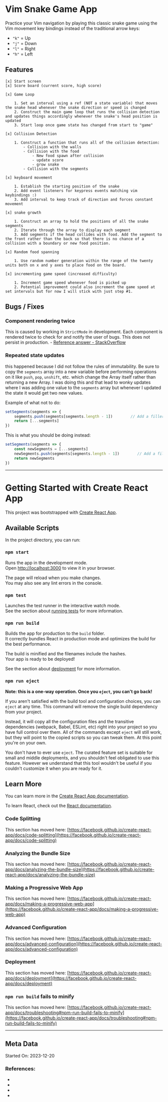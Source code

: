 # Vim Snake Game App

Practice your Vim navigation by playing this classic snake game using the Vim movement key bindings instead of the traditional arrow keys:

- `"k"` = Up
- `"j"` = Down
- `"l"` = Right
- `"h"` = Left

## Features

```
[x] Start screen
[x] Score board (current score, high score)

[x] Game Loop

    1. Set an interval using a ref (NOT a state variable) that moves the snake head whenever the snake direction or speed is changed
    2. Construct the main game loop that runs the collision detection and updates things accordingly whenever the snake's head position is updated
    3. Start loop once game state has changed from start to "game"

[x] Collision Detection

    1. Construct a function that runs all of the collision detection:
        - Collision with the walls
        - Collision with the food 
            - New food spawn after collision
            - update score
            - grow snake
        - Collision with the segments

[x] keyboard movement

    1. Establish the starting position of the snake
    2. Add event listeners for keypress events matching vim keybindings :)
    3. Add interval to keep track of direction and forces constant movement

[x] snake growth

    1. Construct an array to hold the positions of all the snake segments
    2. Iterate through the array to display each segment
    3. Add segments if the head collides with food. Add the segment to the front rather than the back so that there is no chance of a collision with a boundary or new food position.

[x] Random food spanning
    
    1. Use random number generation within the range of the twenty units both on x and y axes to place food on the board.
    
[x] incrementing game speed (increased difficulty)

    1. Increment game speed whenever food is picked up
    2. Potential improvement could also increment the game speed at set intervals but for now I will stick with just step #1.

```

## Bugs / Fixes

### Component rendering twice

This is caused by working in `StrictMode` in development. Each component is rendered twice to check for and notify the user of bugs. This does not persist in production. - [Reference answer - StackOverflow](https://stackoverflow.com/questions/60618844/react-hooks-useeffect-is-called-twice-even-if-an-empty-array-is-used-as-an-ar)

### Repeated state updates

this happened because I did not follow the rules of immutability. Be sure to copy the `segments` array into a new variable before performing operations on it like `push`, `pop`, `unshift`, etc. which change the Array itself rather than returning a new Array. I was doing this and that lead to wonky updates where I was adding one value to the `segments` array but whenever I updated the state it would get two new values.

Example of what not to do:

```js
setSegments(segments => {
    segments.push(segments[segments.length - 1])        // Add a filler piece to negate the removal of the tail with each snake movement
    return [...segments]
})
```

This is what you should be doing instead:

```js
setSegments(segments => {
    const newSegments = [...segments]
    newSegments.push(segments[segments.length - 1])        // Add a filler piece to negate the removal of the tail with each snake movement
    return newSegments
})
```
--- 

# Getting Started with Create React App

This project was bootstrapped with [Create React App](https://github.com/facebook/create-react-app).

## Available Scripts

In the project directory, you can run:

### `npm start`

Runs the app in the development mode.\
Open [http://localhost:3000](http://localhost:3000) to view it in your browser.

The page will reload when you make changes.\
You may also see any lint errors in the console.

### `npm test`

Launches the test runner in the interactive watch mode.\
See the section about [running tests](https://facebook.github.io/create-react-app/docs/running-tests) for more information.

### `npm run build`

Builds the app for production to the `build` folder.\
It correctly bundles React in production mode and optimizes the build for the best performance.

The build is minified and the filenames include the hashes.\
Your app is ready to be deployed!

See the section about [deployment](https://facebook.github.io/create-react-app/docs/deployment) for more information.

### `npm run eject`

**Note: this is a one-way operation. Once you `eject`, you can't go back!**

If you aren't satisfied with the build tool and configuration choices, you can `eject` at any time. This command will remove the single build dependency from your project.

Instead, it will copy all the configuration files and the transitive dependencies (webpack, Babel, ESLint, etc) right into your project so you have full control over them. All of the commands except `eject` will still work, but they will point to the copied scripts so you can tweak them. At this point you're on your own.

You don't have to ever use `eject`. The curated feature set is suitable for small and middle deployments, and you shouldn't feel obligated to use this feature. However we understand that this tool wouldn't be useful if you couldn't customize it when you are ready for it.

## Learn More

You can learn more in the [Create React App documentation](https://facebook.github.io/create-react-app/docs/getting-started).

To learn React, check out the [React documentation](https://reactjs.org/).

### Code Splitting

This section has moved here: [https://facebook.github.io/create-react-app/docs/code-splitting](https://facebook.github.io/create-react-app/docs/code-splitting)

### Analyzing the Bundle Size

This section has moved here: [https://facebook.github.io/create-react-app/docs/analyzing-the-bundle-size](https://facebook.github.io/create-react-app/docs/analyzing-the-bundle-size)

### Making a Progressive Web App

This section has moved here: [https://facebook.github.io/create-react-app/docs/making-a-progressive-web-app](https://facebook.github.io/create-react-app/docs/making-a-progressive-web-app)

### Advanced Configuration

This section has moved here: [https://facebook.github.io/create-react-app/docs/advanced-configuration](https://facebook.github.io/create-react-app/docs/advanced-configuration)

### Deployment

This section has moved here: [https://facebook.github.io/create-react-app/docs/deployment](https://facebook.github.io/create-react-app/docs/deployment)

### `npm run build` fails to minify

This section has moved here: [https://facebook.github.io/create-react-app/docs/troubleshooting#npm-run-build-fails-to-minify](https://facebook.github.io/create-react-app/docs/troubleshooting#npm-run-build-fails-to-minify)


---

## Meta Data

Started On: 2023-12-20

### References:

- []()
- []()
- []()
- []()
